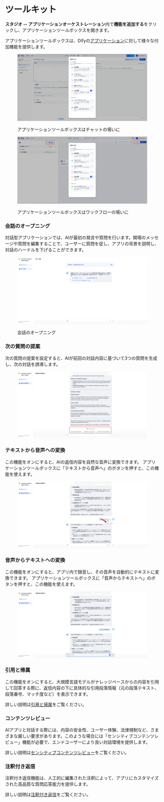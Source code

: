 # ツールキット

**スタジオ -- アプリケーションオーケストレーション**内で**機能を追加する**をクリックし、アプリケーションツールボックスを開きます。

アプリケーションツールボックスは、Difyの[アプリケーション](../#application\_type)に対して様々な付加機能を提供します。

<figure><img src="../../../.gitbook/assets/jp-app-toolkits-1.png" alt=""><figcaption><p>アプリケーションツールボックスはチャットの場いに</p></figcaption></figure>

<figure><img src="../../../.gitbook/assets/jp-app-toolkits-4.png" alt=""><figcaption><p>アプリケーションツールボックスはワックフローの場いに</p></figcaption></figure>

### 会話のオープニング

対話型アプリケーションでは、AIが最初の発言や質問を行います。開場のメッセージや質問を編集することで、ユーザーに質問を促し、アプリの背景を説明し、対話のハードルを下げることができます。

<figure><img src="../../../.gitbook/assets/jp-app-toolkits-2.png" alt=""><figcaption><p>会話のオープニング</p></figcaption></figure>

### 次の質問の提案

次の質問の提案を設定すると、AIが前回の対話内容に基づいて3つの質問を生成し、次の対話を誘導します。

<figure><img src="../../../.gitbook/assets/jp-app-toolkits-3.png" alt=""><figcaption></figcaption></figure>

### テキストから音声への変換

この機能をオンにすると、AIの返信内容を自然な音声に変換できます。 アプリケーションツールボックスに「テキストから音声へ」のボタンを押すと、この機能を使えます。

<figure><img src="../../../.gitbook/assets/jp-app-toolkits-5.png" alt=""><figcaption></figcaption></figure>

### 音声からテキストへの変換

この機能をオンにすると、アプリ内で録音し、その音声を自動的にテキストに変換できます。 アプリケーションツールボックスに「音声からテキストへ」のボタンを押すと、この機能を使えます。

<figure><img src="../../../.gitbook/assets/jp-app-toolkits-6.png" alt=""><figcaption></figcaption></figure>

### 引用と帰属

この機能をオンにすると、大規模言語モデルがナレッジベースからの内容を引用して回答する際に、返信内容の下に具体的な引用段落情報（元の段落テキスト、段落番号、マッチ度など）を表示できます。

詳しい説明は[引用と帰属](../../knowledge-base/retrieval-test-and-citation.md#id-2-yin-yong-yu-gui-shu)をご覧ください。

### コンテンツレビュー

AIアプリと対話する際には、内容の安全性、ユーザー体験、法律規制など、さまざまな厳しい要求があります。このような場合には「センシティブコンテンツレビュー」機能が必要で、エンドユーザーにより良い対話環境を提供します。

詳しい説明は[センシティブコンテンツレビュー](moderation-tool.md)をご覧ください。

### 注釈付き返信

注釈付き返信機能は、人工的に編集された注釈によって、アプリにカスタマイズされた高品質な質問応答能力を提供します。

詳しい説明は[注釈付き返信](../../biao-zhu/annotation-reply.md)をご覧ください。
